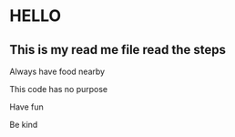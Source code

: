 # HELLO
## This is my read me file read the steps 
>
Always have food nearby 
>
This code has no purpose
>
Have fun 
> 
Be kind

